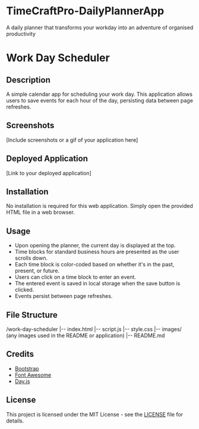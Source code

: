 # TimeCraftPro-DailyPlannerApp
A daily planner that transforms your workday into an adventure of organised productivity
# Work Day Scheduler

## Description
A simple calendar app for scheduling your work day. This application allows users to save events for each hour of the day, persisting data between page refreshes.

## Screenshots
[Include screenshots or a gif of your application here]

## Deployed Application
[Link to your deployed application]

## Installation
No installation is required for this web application. Simply open the provided HTML file in a web browser.

## Usage
- Upon opening the planner, the current day is displayed at the top.
- Time blocks for standard business hours are presented as the user scrolls down.
- Each time block is color-coded based on whether it's in the past, present, or future.
- Users can click on a time block to enter an event.
- The entered event is saved in local storage when the save button is clicked.
- Events persist between page refreshes.

## File Structure

/work-day-scheduler
|-- index.html
|-- script.js
|-- style.css
|-- images/ (any images used in the README or application)
|-- README.md

## Credits
- [Bootstrap](https://getbootstrap.com/)
- [Font Awesome](https://fontawesome.com/)
- [Day.js](https://day.js.org/docs/en/display/format)

## License
This project is licensed under the MIT License - see the [LICENSE](LICENSE) file for details.